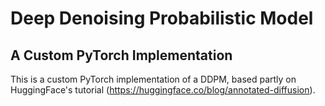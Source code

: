 # Deep Denoising Probabilistic Model
## A Custom PyTorch Implementation

This is a custom PyTorch implementation of a DDPM, based partly on HuggingFace's tutorial (https://huggingface.co/blog/annotated-diffusion).
